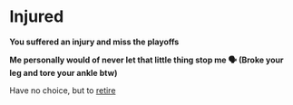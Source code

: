 # Injured

**You suffered an injury and miss the playoffs**

**Me personally would of never let that little thing stop me 🗣️ (Broke your leg and tore your ankle btw)**

Have no choice, but to [retire](../retire.md)
